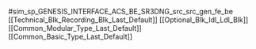 #sim_sp_GENESIS_INTERFACE_ACS_BE_SR3DNG_src_src_gen_fe_be
[[Technical_Blk_Recording_Blk_Last_Default]]
[[Optional_Blk_Idl_Ldl_Blk]]
[[Common_Modular_Type_Last_Default]]
[[Common_Basic_Type_Last_Default]]
